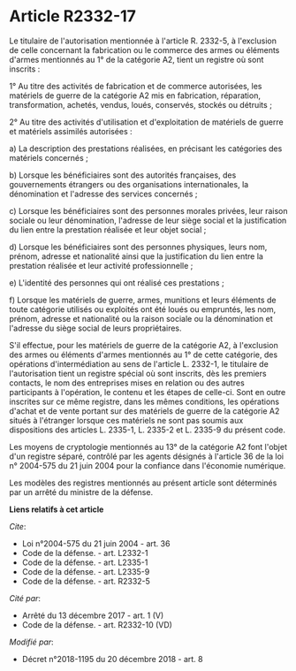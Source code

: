 # Article R2332-17

Le titulaire de l'autorisation mentionnée à l'article R. 2332-5, à l'exclusion de celle concernant la fabrication ou le
commerce des armes ou éléments d'armes mentionnés au 1° de la catégorie A2, tient un registre où sont inscrits : 

1° Au titre des activités de fabrication et de commerce autorisées, les matériels de guerre de la catégorie A2 mis en
fabrication, réparation, transformation, achetés, vendus, loués, conservés, stockés ou détruits ; 

2° Au titre des activités d'utilisation et d'exploitation de matériels de guerre et matériels assimilés autorisées : 

a) La description des prestations réalisées, en précisant les catégories des matériels concernés ; 

b) Lorsque les bénéficiaires sont des autorités françaises, des gouvernements étrangers ou des organisations internationales,
la dénomination et l'adresse des services concernés ; 

c) Lorsque les bénéficiaires sont des personnes morales privées, leur raison sociale ou leur dénomination, l'adresse de leur
siège social et la justification du lien entre la prestation réalisée et leur objet social ; 

d) Lorsque les bénéficiaires sont des personnes physiques, leurs nom, prénom, adresse et nationalité ainsi que la
justification du lien entre la prestation réalisée et leur activité professionnelle ; 

e) L'identité des personnes qui ont réalisé ces prestations ; 

f) Lorsque les matériels de guerre, armes, munitions et leurs éléments de toute catégorie utilisés ou exploités ont été loués
ou empruntés, les nom, prénom, adresse et nationalité ou la raison sociale ou la dénomination et l'adresse du siège social de
leurs propriétaires. 

S'il effectue, pour les matériels de guerre de la catégorie A2, à l'exclusion des armes ou éléments d'armes mentionnés au 1°
de cette catégorie, des opérations d'intermédiation au sens de l'article L. 2332-1, le titulaire de l'autorisation tient un
registre spécial où sont inscrits, dès les premiers contacts, le nom des entreprises mises en relation ou des autres
participants à l'opération, le contenu et les étapes de celle-ci. Sont en outre inscrites sur ce même registre, dans les
mêmes conditions, les opérations d'achat et de vente portant sur des matériels de guerre de la catégorie A2 situés à
l'étranger lorsque ces matériels ne sont pas soumis aux dispositions des articles L. 2335-1, L. 2335-2 et L. 2335-9 du
présent code. 

Les moyens de cryptologie mentionnés au 13° de la catégorie A2 font l'objet d'un registre séparé, contrôlé par les agents
désignés à l'article 36 de la loi n° 2004-575 du 21 juin 2004 pour la confiance dans l'économie numérique. 

Les modèles des registres mentionnés au présent article sont déterminés par un arrêté du ministre de la défense.

**Liens relatifs à cet article**

_Cite_:

  - Loi n°2004-575 du 21 juin 2004 - art. 36
  - Code de la défense. - art. L2332-1
  - Code de la défense. - art. L2335-1
  - Code de la défense. - art. L2335-9
  - Code de la défense. - art. R2332-5

_Cité par_:

  - Arrêté du 13 décembre 2017 - art. 1 (V)
  - Code de la défense. - art. R2332-10 (VD)

_Modifié par_:

  - Décret n°2018-1195 du 20 décembre 2018 - art. 8
